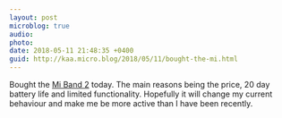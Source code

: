```yaml
---
layout: post
microblog: true
audio: 
photo: 
date: 2018-05-11 21:48:35 +0400
guid: http://kaa.micro.blog/2018/05/11/bought-the-mi.html
---
```

Bought the [Mi Band 2](http://www.mi.com/mea/miband2/) today. The main reasons being the price, 20 day battery life and limited functionality. Hopefully it will change my current behaviour and make me be more active than I have been recently.
